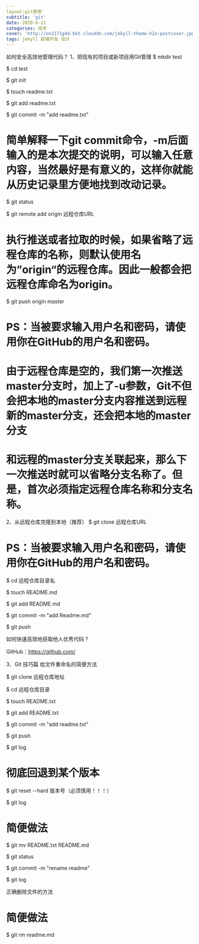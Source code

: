 ```yaml
---
layout:git使用'
subtitle: 'git'
date: 2020-6-21
categories: 技术
cover: 'http://on2171g4d.bkt.clouddn.com/jekyll-theme-h2o-postcover.jpg'
tags: jekyll 前端开发 设计
---
```




如何安全高效地管理代码？
1、把现有的项目或新项目用Git管理
$ mkdir test

$ cd test

$ git init

$ touch readme.txt

$ git add readme.txt

$ git commit -m "add readme.txt"

# 简单解释一下git commit命令，-m后面输入的是本次提交的说明，可以输入任意内容，当然最好是有意义的，这样你就能从历史记录里方便地找到改动记录。

$ git status

$ git remote add origin 远程仓库URL

# 执行推送或者拉取的时候，如果省略了远程仓库的名称，则默认使用名为”origin“的远程仓库。因此一般都会把远程仓库命名为origin。

$ git push origin master

# PS：当被要求输入用户名和密码，请使用你在GitHub的用户名和密码。

# 由于远程仓库是空的，我们第一次推送master分支时，加上了-u参数，Git不但会把本地的master分支内容推送到远程新的master分支，还会把本地的master分支

# 和远程的master分支关联起来，那么下一次推送时就可以省略分支名称了。但是，首次必须指定远程仓库名称和分支名称。



2、从远程仓库克隆到本地（推荐）
$ git clone 远程仓库URL

# PS：当被要求输入用户名和密码，请使用你在GitHub的用户名和密码。

$ cd 远程仓库目录名

$ touch README.md

$ git add README.md

$ git commit -m "add Readme.md"

$ git push

如何快速高效地获取他人优秀代码？

GitHub：https://github.com/



3、Git 技巧篇
给文件重命名的简便方法

$ git clone 远程仓库地址 

$ cd 远程仓库目录

$ touch README.txt

$ git add README.txt

$ git commit -m "add readme.txt"

$ git push

$ git log

# 彻底回退到某个版本

$ git reset --hard 版本号（必须慎用！！！）

$ git log

# 简便做法

$ git mv README.txt README.md

$ git status

$ git commit -m "rename readme"

$ git log

正确删除文件的方法

# 简便做法

$ git rm readme.md
